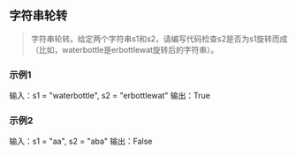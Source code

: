 ##  字符串轮转

>字符串轮转。给定两个字符串s1和s2，请编写代码检查s2是否为s1旋转而成（比如，waterbottle是erbottlewat旋转后的字符串）。

### 示例1
 输入：s1 = "waterbottle", s2 = "erbottlewat"
 输出：True

 ### 示例2

 输入：s1 = "aa", s2 = "aba"
 输出：False